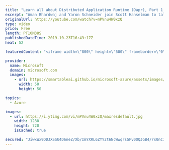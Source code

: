 ```yaml
---
title: "Learn all about Distributed Application Runtime (Dapr), Part 1 | Azure Friday"
excerpt: "Aman Bhardwaj and Yaron Schneider join Scott Hanselman to talk about the core concepts of Distributed Application Runtime (Dapr). Dapr is a portable, event-driven runtime that makes it easy for developers to build resilient, microservice stateless and stateful applications that run on the cloud and edge"
originalUrl: https://youtube.com/watch?v=mPVnu4W0xzQ
type: video
price: Free
length: PT10M38S
publishedDateTime: 2019-10-23T16:43:17Z
heat: 52

featuredContent: "<iframe width=\"800\" height=\"500\" frameborder=\"0\" src=\"https://www.youtube.com/embed/mPVnu4W0xzQ\" allow=\"accelerometer; autoplay; encrypted-media; gyroscope; picture-in-picture\" allowfullscreen></iframe>"

provider:
  name: Microsoft
  domain: microsoft.com
  images:
    - url: https://smartableai.github.io/microsoft-azure/assets/images/organizations/microsoft.com-50x50.jpg
      width: 50
      height: 50

topics:
  - Azure

images:
  - url: https://i.ytimg.com/vi/mPVnu4W0xzQ/maxresdefault.jpg
    width: 1280
    height: 720
    isCached: true

secured: "JiwxWx9DDJXSSU4D6neZ/Xb/ImYXRL6ZYY2t6NcWwqrsGFv0OQJGB4/rs0nCIqFokmoBvDnCbc6RGf0UFUYDFDinuDkGgPX9ibALmNvCmw4mXer6LRSuUkxce0YfSJBVzBJCApsrXA9a34aiWKj7QD84zmQk0PJAIGemuxH1gf6gqToo1HwKKwSNDSZfnBazDs8EbvyzOBiZSV3aVxfMPFWkFXaLlZ0SJ9ZP93LCGlLjbYXdNnBMbM+DX2tOIGz1k/AtynnuGXnnmBYR9LAgKkbvP7tABPkxCJp38d9V48BOIabC+SNHdnuwSWI3xVTjOTDPLphlz0s/5kv6bCB96aQFyzlczIFNRrvprqepVULCXamKEsyBWry8wKShCxS2sK9J9/UVcxB0mWFpF415+Ic4Fcw294y8lqZWQm6ESnY=;mP31LeOKPzTE0mE4az8eVg=="
---
```


